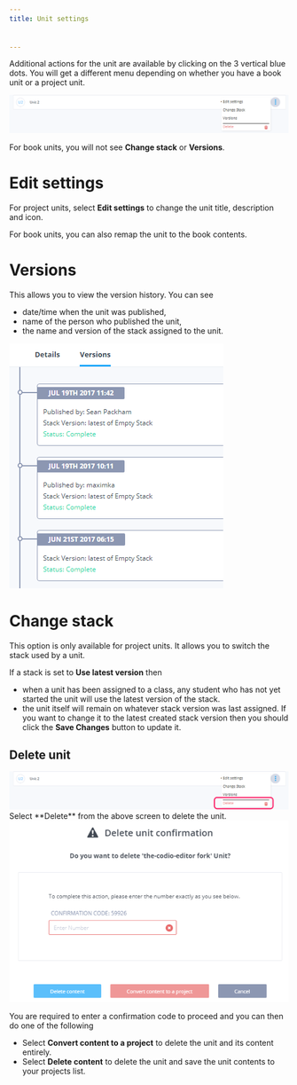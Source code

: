 ```yaml
---
title: Unit settings


---
```


Additional actions for the unit are available by clicking on the 3 vertical blue dots. You will get a different menu depending on whether you have a book unit or a project unit.

<img alt="Unit settings" src="/img/unitsettings.png" class="simple"/>

For book units, you will not see **Change stack** or **Versions**.


# Edit settings

For project units, select **Edit settings** to change the unit title, description and icon.

For book units, you can also remap the unit to the book contents.


# Versions
This allows you to view the version history. You can see

- date/time when the unit was published,
- name of the person who published the unit,
- the name and version of the stack assigned to the unit.

<img alt="versions" src="/img/versiondetails.png" class="simple"/>


# Change stack
This option is only available for project units. It allows you to switch the stack used by a unit.

If a stack is set to **Use latest version** then

- when a unit has been assigned to a class, any student who has not yet started the unit will use the latest version of the stack.
- the unit itself will remain on whatever stack version was last assigned. If you want to change it to the latest created stack version then you should click the **Save Changes** button to update it.

## Delete unit
<img alt="deletetab" src="/img/deletetab.png" class="simple"/>
Select **Delete** from the above screen to delete the unit.

<img alt="deleteunit" src="/img/deleteunit.png" class="simple"/>

You are required to enter a confirmation code to proceed and you can then do one of the following

- Select **Convert content to a project** to delete the unit and its content entirely.
- Select **Delete content** to delete the unit and save the unit contents to your projects list.